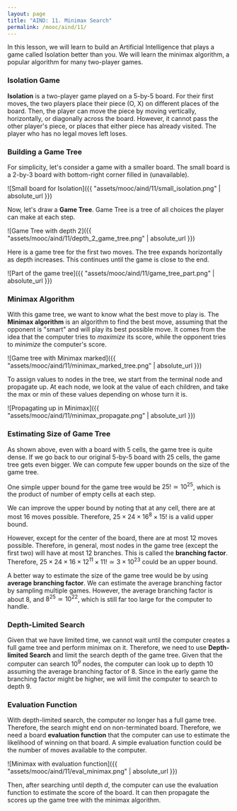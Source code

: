 ```yaml
---
layout: page
title: "AIND: 11. Minimax Search"
permalink: /mooc/aind/11/
---
```


In this lesson, we will learn to build an Artificial Intelligence that plays a game called Isolation better than you. We will learn the minimax algorithm, a popular algorithm for many two-player games.

### Isolation Game

**Isolation** is a two-player game played on a 5-by-5 board. For their first moves, the two players place their piece (O, X) on different places of the board. Then, the player can move the piece by moving vertically, horizontally, or diagonally across the board. However, it cannot pass the other player's piece, or places that either piece has already visited. The player who has no legal moves left loses.

### Building a Game Tree

For simplicity, let's consider a game with a smaller board. The small board is a 2-by-3 board with bottom-right corner filled in (unavailable).

![Small board for Isolation]({{ "assets/mooc/aind/11/small_isolation.png" | absolute_url }})

Now, let's draw a **Game Tree**. Game Tree is a tree of all choices the player can make at each step.

![Game Tree with depth 2]({{ "assets/mooc/aind/11/depth_2_game_tree.png" | absolute_url }})

Here is a game tree for the first two moves. The tree expands horizontally as depth increases. This continues until the game is close to the end.

![Part of the game tree]({{ "assets/mooc/aind/11/game_tree_part.png" | absolute_url }})

### Minimax Algorithm

With this game tree, we want to know what the best move to play is. The **Minimax algorithm** is an algorithm to find the best move, assuming that the opponent is "smart" and will play its best possible move. It comes from the idea that the computer tries to *maximize* its score, while the opponent tries to *minimize* the computer's score.

![Game tree with Minimax marked]({{ "assets/mooc/aind/11/minimax_marked_tree.png" | absolute_url }})

To assign values to nodes in the tree, we start from the terminal node and propagate up. At each node, we look at the value of each children, and take the max or min of these values depending on whose turn it is.

![Propagating up in Minimax]({{ "assets/mooc/aind/11/minimax_propagate.png" | absolute_url }})

### Estimating Size of Game Tree

As shown above, even with a board with 5 cells, the game tree is quite dense. If we go back to our original 5-by-5 board with 25 cells, the game tree gets even bigger. We can compute few upper bounds on the size of the game tree.

One simple upper bound for the game tree would be $25! \simeq 10^{25}$, which is the product of number of empty cells at each step.

We can improve the upper bound by noting that at any cell, there are at most 16 moves possible. Therefore, $25 \times 24 \times 16^8 \times 15!$ is a valid upper bound.

However, except for the center of the board, there are at most 12 moves possible. Therefore, in general, most nodes in the game tree (except the first two) will have at most 12 branches. This is called the **branching factor**. Therefore, $25 \times 24 \times 16 \times 12^{11} \times 11! \simeq 3 \times 10^{23}$ could be an upper bound.

A better way to estimate the size of the game tree would be by using **average branching factor**. We can estimate the average branching factor by sampling multiple games. However, the average branching factor is about 8, and $8^{25} \simeq 10^{22}$, which is still far too large for the computer to handle.

### Depth-Limited Search

Given that we have limited time, we cannot wait until the computer creates a full game tree and perform minimax on it. Therefore, we need to use **Depth-limited Search** and limit the search depth of the game tree. Given that the computer can search $10^9$ nodes, the computer can look up to depth $10$ assuming the average branching factor of 8. Since in the early game the branching factor might be higher, we will limit the computer to search to depth 9.

### Evaluation Function

With depth-limited search, the computer no longer has a full game tree. Therefore, the search might end on non-terminated board. Therefore, we need a board **evaluation function** that the computer can use to estimate the likelihood of winning on that board. A simple evaluation function could be the number of moves available to the computer.

![Minimax with evaluation function]({{ "assets/mooc/aind/11/eval_minimax.png" | absolute_url }})

Then, after searching until depth $d$, the computer can use the evaluation function to estimate the score of the board. It can then propagate the scores up the game tree with the minimax algorithm.

